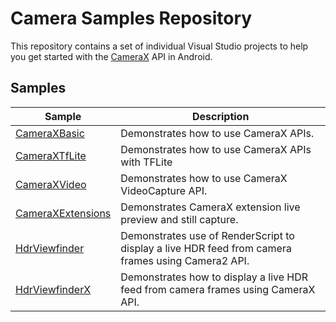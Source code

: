 # Camera Samples Repository

This repository contains a set of individual Visual Studio projects to help you get
started with the [CameraX](https://developer.android.com/training/camerax)
API in Android.

## Samples

| Sample                                    | Description  |
| ----------------------------------------- | ------------ |
| [CameraXBasic](CameraXBasic)              | Demonstrates how to use CameraX APIs. |
| [CameraXTfLite](CameraXTfLite)            | Demonstrates how to use CameraX APIs with TFLite |
| [CameraXVideo](CameraXVideo)              | Demonstrates how to use CameraX VideoCapture API. |
| [CameraXExtensions](CameraXExtensions)    | Demonstrates CameraX extension live preview and still capture.
| [HdrViewfinder](HdrViewfinder)            | Demonstrates use of RenderScript to display a live HDR feed from camera frames using Camera2 API. |
| [HdrViewfinderX](HdrViewfinderX)          | Demonstrates how to display a live HDR feed from camera frames using CameraX API. |
